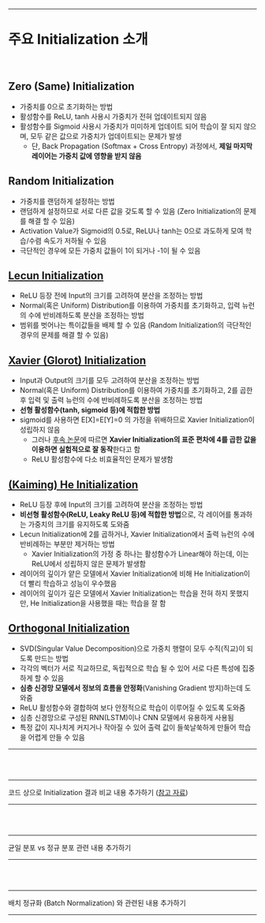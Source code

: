 

* * *
# 주요 Initialization 소개

</br>

## Zero (Same) Initialization
- 가중치를 0으로 초기화하는 방법
- 활성함수를 ReLU, tanh 사용시 가중치가 전혀 업데이트되지 않음
- 활성함수를 Sigmoid 사용시 가중치가 미미하게 업데이트 되어 학습이 잘 되지 않으며, 모두 같은 값으로 가중치가 업데이트되는 문제가 발생
  - 단, Back Propagation (Softmax + Cross Entropy) 과정에서, **제일 마지막 레이어는 가중치 값에 영향을 받지 않음**

## Random Initialization
- 가중치를 랜덤하게 설정하는 방법
- 랜덤하게 설정하므로 서로 다른 값을 갖도록 할 수 있음 (Zero Initialization의 문제를 해결 할 수 있음)
- Activation Value가 Sigmoid의 0.5로, ReLU나 tanh는 0으로 과도하게 모여 학습/수렴 속도가 저하될 수 있음
- 극단적인 경우에 모든 가중치 값들이 1이 되거나 -1이 될 수 있음

## [Lecun Initialization](https://www.nature.com/articles/nature14539)
- ReLU 등장 전에 Input의 크기를 고려하여 분산을 조정하는 방법
- Normal(혹은 Uniform) Distribution를 이용하여 가중치를 초기화하고, 입력 뉴런의 수에 반비례하도록 분산을 조정하는 방법
- 범위를 벗어나는 특이값들을 배제 할 수 있음 (Random Initialization의 극단적인 경우의 문제를 해결 할 수 있음)

## [Xavier (Glorot) Initialization](https://proceedings.mlr.press/v9/glorot10a)
- Input과 Output의 크기를 모두 고려하여 분산을 조정하는 방법
- Normal(혹은 Uniform) Distribution를 이용하여 가중치를 초기화하고, 2를 곱한 후 입력 및 출력 뉴런의 수에 반비례하도록 분산을 조정하는 방법
- **선형 활성함수(tanh, sigmoid 등)에 적합한 방법**
- sigmoid를 사용하면 E[X]=E[Y]=0 의 가정을 위배하므로 Xavier Initialization이 성립하지 않음
  - 그러나 [후속 논문](https://link.springer.com/chapter/10.1007/978-3-642-35289-8_26)에 따르면 **Xavier Initialization의 표준 편차에 4를 곱한 값을 이용하면 실험적으로 잘 동작**한다고 함
  - ReLU 활성함수에 다소 비효율적인 문제가 발생함

## [(Kaiming) He Initialization](https://openaccess.thecvf.com/content_iccv_2015/html/He_Delving_Deep_into_ICCV_2015_paper.html)
- ReLU 등장 후에 Input의 크기를 고려하여 분산을 조정하는 방법
- **비선형 활성함수(ReLU, Leaky ReLU 등)에 적합한 방법**으로, 각 레이어를 통과하는 가중치의 크기를 유지하도록 도와줌
- Lecun Initialization에 2를 곱하거나, Xavier Initialization에서 출력 뉴런의 수에 반비례하는 부분만 제거하는 방법
  - Xavier Initialization의 가정 중 하나는 활성함수가 Linear해야 하는데, 이는 ReLU에서 성립하지 않은 문제가 발생함
- 레이어의 깊이가 얕은 모델에서 Xavier Initialization에 비해 He Initialization이 더 빨리 학습하고 성능이 우수했음
- 레이어의 깊이가 깊은 모델에서 Xavier Initialization는 학습을 전혀 하지 못했지만, He Initialization을 사용했을 때는 학습을 잘 함

## [Orthogonal Initialization](https://arxiv.org/abs/1312.6120)
- SVD(Singular Value Decomposition)으로 가중치 행렬이 모두 수직(직교)이 되도록 만드는 방법
- 각각의 벡터가 서로 직교하므로, 독립적으로 학습 될 수 있어 서로 다른 특성에 집중하게 할 수 있음
- **심층 신경망 모델에서 정보의 흐름을 안정화**(Vanishing Gradient 방지)하는데 도와줌
- ReLU 활성함수와 결합하여 보다 안정적으로 학습이 이루어질 수 있도록 도와줌
- 심층 신경망으로 구성된 RNN(LSTM)이나 CNN 모델에서 유용하게 사용됨
- 특정 값이 지나치게 커지거나 작아질 수 있어 출력 값이 들쑥날쑥하게 만들어 학습을 어렵게 만들 수 있음

* * *

</br></br>

* * *
코드 상으로 Initialization 결과 비교 내용 추가하기 ([참고 자료](https://alltommysworks.com/%EA%B0%80%EC%A4%91%EC%B9%98-%EC%B4%88%EA%B8%B0%ED%99%94/))
* * *


</br></br>

* * *
균일 분포 vs 정규 분포 관련 내용 추가하기
* * *

</br></br>

* * *
배치 정규화 (Batch Normalization) 와 관련된 내용 추가하기
* * *


